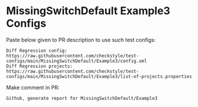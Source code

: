 # MissingSwitchDefault Example3 Configs
Paste below given to PR description to use such test configs:
```
Diff Regression config: https://raw.githubusercontent.com/checkstyle/test-configs/main/MissingSwitchDefault/Example3/config.xml
Diff Regression projects: https://raw.githubusercontent.com/checkstyle/test-configs/main/MissingSwitchDefault/Example3/list-of-projects.properties
```
Make comment in PR:
```
Github, generate report for MissingSwitchDefault/Example3
```
